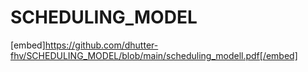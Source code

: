# SCHEDULING_MODEL
[embed]https://github.com/dhutter-fhv/SCHEDULING_MODEL/blob/main/scheduling_modell.pdf[/embed]
